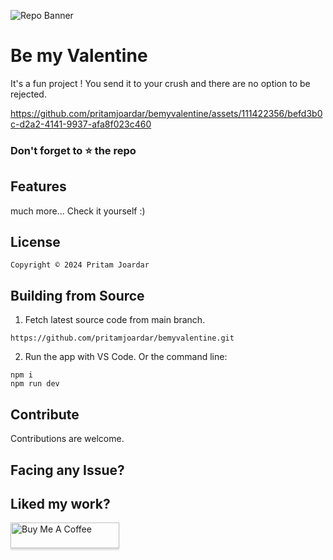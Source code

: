![Repo Banner](https://github.com/pritamjoardar/bemyvalentine/assets/111422356/bc0ad4cc-72cc-4314-a546-4276cb2d5d51)

# Be my Valentine

It's a fun project !
You send it to your crush and there are no option to be rejected.


https://github.com/pritamjoardar/bemyvalentine/assets/111422356/befd3b0c-d2a2-4141-9937-afa8f023c460




### Don't forget to :star: the repo


## Features
much more...
Check it yourself :)

## License

```
Copyright © 2024 Pritam Joardar

```

## Building from Source

1. Fetch latest source code from main branch.

```
https://github.com/pritamjoardar/bemyvalentine.git
```

2. Run the app with VS Code. Or the command line:

```
npm i 
npm run dev
```

## Contribute

Contributions are welcome. 
## Facing any Issue?

## Liked my work?

<a href="https://www.buymeacoffee.com/pritamjoardar" target="_blank"><img src="https://www.buymeacoffee.com/assets/img/custom_images/orange_img.png" alt="Buy Me A Coffee" style="height: 41px !important;width: 174px !important;box-shadow: 0px 3px 2px 0px rgba(190, 190, 190, 0.5) !important;-webkit-box-shadow: 0px 3px 2px 0px rgba(190, 190, 190, 0.5) !important;" ></a>


